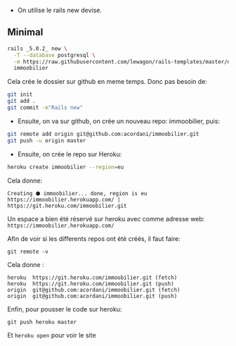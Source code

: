 - On utilise le rails new devise.

## Minimal



```bash
rails _5.0.2_ new \
  -T --database postgresql \
  -m https://raw.githubusercontent.com/lewagon/rails-templates/master/devise.rb \
  immoobilier
```


Cela  crée le dossier sur github en meme temps.
Donc pas besoin de:
```bash
git init
git add .
git commit -m"Rails new"
```

- Ensuite, on va sur github, on crée un nouveau repo: immoobilier, puis:

```bash
git remote add origin git@github.com:acordani/immoobilier.git
git push -u origin master
```

- Ensuite, on crée le repo sur Heroku:
```bash
heroku create immoobilier --region=eu
```

Cela donne:
```
Creating ⬢ immoobilier... done, region is eu
https://immoobilier.herokuapp.com/ | https://git.heroku.com/immoobilier.git
```
Un espace a bien été réservé sur heroku avec comme adresse web: ```https://immoobilier.herokuapp.com/```

Afin de voir si les differents repos ont été créés, il faut faire:

```git remote -v```

Cela donne :
```
heroku	https://git.heroku.com/immoobilier.git (fetch)
heroku	https://git.heroku.com/immoobilier.git (push)
origin	git@github.com:acordani/immoobilier.git (fetch)
origin	git@github.com:acordani/immoobilier.git (push)
```

Enfin, pour pousser le code sur heroku:
```
git push heroku master
```

Et ```heroku open``` pour voir le site
